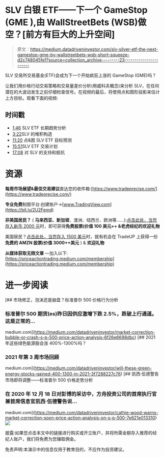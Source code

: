 # SLV 白银 ETF——下一个 GameStop (GME ),由 WallStreetBets (WSB)做空？[前方有巨大的上升空间]

> 原文：<https://medium.datadriveninvestor.com/slv-silver-etf-the-next-gamestop-gme-by-wallstreetbets-wsb-short-squeeze-d2c748045fe1?source=collection_archive---------23----------------------->

SLV 交易所交易基金(ETF)会成为下一个开始疯狂上涨的 GameStop (GME)吗？

让我们用价格行动交易策略和交易量差价分析(用威科夫概念)来分析 SLV，在任何潜在的大波动发生之前仔细检查信号。在视频的最后，将使用点和图形投影来估计上方目标。观看下面的视频:

## 时间戳

*   [1:46](https://www.youtube.com/watch?v=t3dUdgp8Nus&t=106s) SLV ETF 长期趋势分析
*   [3:22](https://www.youtube.com/watch?v=t3dUdgp8Nus&t=202s)SLV 的堆积构造
*   [11:20](https://www.youtube.com/watch?v=t3dUdgp8Nus&t=680s) 点&图 SLV ETF 目标预测
*   [15:51](https://www.youtube.com/watch?v=t3dUdgp8Nus&t=951s)SLV ETF 交易计划
*   [17:08](https://www.youtube.com/watch?v=t3dUdgp8Nus&t=1028s) 对 SLV 的支持和抵抗

# 资源

**每周市场展望&最佳交易建议**直达您的收件箱:[https://www.tradeprecise.com/](https://www.tradeprecise.com/)

**专业免费**制图平台:创建账户→[www.TradingView.com](https://bit.ly/2U2Femd)

**非美国居民？** ( **马来西亚、新加坡**、澳洲、纽西兰、欧洲等……):[点击此处，当您存入新币 2000 元](https://ji.hn/sgtiger)时，即可获得**免费股票(价值 100 美元++ &老虎经纪的欢迎礼物**

美国居民？[点击此处，当您存入 1500 美元](https://ji.hn/ustradeup)时，就有机会在 TradeUP 上获得一份**免费的 AMZN 股票(价值 3000++美元** ) & **欢迎礼物**

**从媒体获取无限文章** —加入以下:[https://priceactiontrading.medium.com/membership](https://priceactiontrading.medium.com/membership)

# 进一步阅读

[](https://medium.com/datadriveninvestor/market-correction-bubble-or-crash-s-p-500-price-action-analysis-6f26e6698dbc) [## 市场修正，泡沫还是崩盘？标准普尔 500 价格行为分析

### 标准普尔 500 期货(es)昨日因供应激增下跌 2.5%，跌破上行通道。这是正常的…

medium.com](https://medium.com/datadriveninvestor/market-correction-bubble-or-crash-s-p-500-price-action-analysis-6f26e6698dbc) [](https://medium.com/datadriveninvestor/will-these-green-energy-stocks-gained-400-1300-in-2021-3f7288227c76) [## 2021 年这些绿色能源股会涨 400%-1300%吗？

### 2021 年第 3 周市场回顾

medium.com](https://medium.com/datadriveninvestor/will-these-green-energy-stocks-gained-400-1300-in-2021-3f7288227c76) [](https://medium.com/datadriveninvestor/cathie-wood-warns-market-correction-soon-price-action-analysis-on-s-p-500-7e621e013310) [## 凯西·伍德警告市场即将调整——标准普尔 500 价格走势分析

### 在 2020 年 12 月 18 日对彭博的采访中，方舟投资公司的首席执行官兼首席信息官凯西·伍德警告说…

medium.com](https://medium.com/datadriveninvestor/cathie-wood-warns-market-correction-soon-price-action-analysis-on-s-p-500-7e621e013310) ![](img/8358a1be5f373192e744684d38848a1a.png)

披露:如果您点击本文中的链接进行购买或开立账户，并将所需金额存入推荐的经纪人账户，我们将免费为您赚取佣金。

免责声明:本演示中的信息仅用于教育目的，不应作为投资建议。